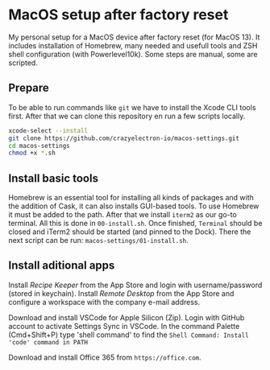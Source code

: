 # MacOS setup after factory reset

My personal setup for a MacOS device after factory reset (for MacOS 13).
It includes installation of Homebrew, many needed and usefull tools and ZSH shell configuration (with Powerlevel10k).
Some steps are manual, some are scripted.

## Prepare

To be able to run commands like `git` we have to install the Xcode CLI tools first.
After that we can clone this repository en run a few scripts locally.

```bash
xcode-select --install
git clone https://github.com/crazyelectron-io/macos-settings.git
cd macos-settings
chmod +x *.sh
```

## Install basic tools

Homebrew is an essential tool for installing all kinds of packages and with the addition of Cask, it can also installs GUI-based tools.
To use Homebrew it must be added to the path.
After that we install `iterm2` as our go-to terminal.
All this is done in `00-install.sh`.
Once finished, `Terminal` should be closed and iTerm2 should be started (and pinned to the Dock).
There the next script can be run: `macos-settings/01-install.sh`.

## Install aditional apps

Install _Recipe Keeper_ from the App Store and login with username/password (stored in keychain).
Install _Remote Desktop_ from the App Store and configure a workspace with the company e-mail address.

Download and install VSCode for Apple Silicon (Zip).
Login with GitHub account to activate Settings Sync in VSCode.
In the command Palette (Cmd+Shift+P) type 'shell command' to find the `Shell Command: Install 'code' command in PATH`

Download and install Office 365 from `https://office.com`.
```
